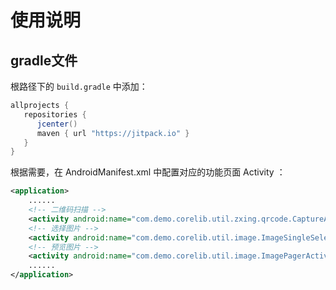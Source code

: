 #  使用说明

## gradle文件
根路径下的 `build.gradle` 中添加：
```groovy
allprojects {
   repositories {
      jcenter()
      maven { url "https://jitpack.io" }
   }
}
```

根据需要，在 AndroidManifest.xml 中配置对应的功能页面 Activity ：
```xml
<application>
    ......
    <!-- 二维码扫描 -->
    <activity android:name="com.demo.corelib.util.zxing.qrcode.CaptureActivity" />
    <!-- 选择图片 -->
    <activity android:name="com.demo.corelib.util.image.ImageSingleSelectActivity" />
    <!-- 预览图片 -->
    <activity android:name="com.demo.corelib.util.image.ImagePagerActivity" />
    ......
</application>
```

